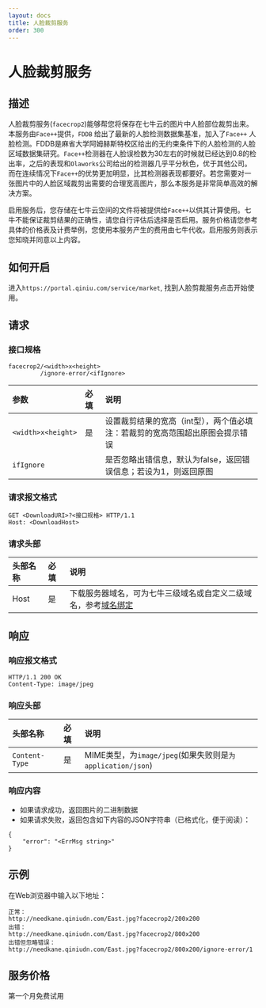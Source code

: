 ```yaml
---
layout: docs
title: 人脸裁剪服务
order: 300
---
```


<a id="facecrop2"></a>
# 人脸裁剪服务

<a id="facecrop2-descrition"></a>
## 描述

人脸裁剪服务(`facecrop2`)能够帮您将保存在七牛云的图片中人脸部位裁剪出来。本服务由`Face++`提供，`FDDB` 给出了最新的人脸检测数据集基准，加入了`Face++` 人脸检测。FDDB是麻省大学阿姆赫斯特校区给出的无约束条件下的人脸检测的人脸区域数据集研究。`Face++`检测器在人脸误检数为30左右的时候就已经达到0.8的检出率，之后的表现和`Olaworks`公司给出的检测器几乎平分秋色，优于其他公司。而在连续情况下`Face++`的优势更加明显，比其检测器表现都要好。若您需要对一张图片中的人脸区域裁剪出需要的合理宽高图片，那么本服务是非常简单高效的解决方案。

启用服务后，您存储在七牛云空间的文件将被提供给`Face++`以供其计算使用。七牛不能保证裁剪结果的正确性，请您自行评估后选择是否启用。服务价格请您参考具体的价格表及计费举例，您使用本服务产生的费用由七牛代收。启用服务则表示您知晓并同意以上内容。

<a id="facecrop2-open"></a>
## 如何开启

进入`https://portal.qiniu.com/service/market`, 找到人脸剪裁服务点击开始使用。

<a id="facecrop2-request"></a>
## 请求

<a id="facecrop2-interface"></a>
### 接口规格

```
facecrop2/<width>x<height>
		 /ignore-error/<ifIgnore>

```
参数           	   | 必填  | 说明
:----------------- | :--- | :------------------------------------------
`<width>x<height>`   |  是   | 设置裁剪结果的宽高（int型），两个值必填<br>注：若裁剪的宽高范围超出原图会提示错误
`ifIgnore` 	       |      | 是否忽略出错信息，默认为false，返回错误信息；若设为1，则返回原图

<a id="facecrop2-request-syntax"></a>
### 请求报文格式

```
GET <DownloadURI>?<接口规格> HTTP/1.1 
Host: <DownloadHost> 
```

<a id="facecrop2-request-header"></a>
### 请求头部

头部名称         |  必填  | 说明
:------------- | :--- | :------------------------------------------
Host           | 是   | 下载服务器域名，可为七牛三级域名或自定义二级域名，参考[域名绑定](http://kb.qiniu.com/53a48154)

<a id="facecrop2-response"></a>
## 响应

<a id="facecrop2-response-syntax"></a>
### 响应报文格式

```
HTTP/1.1 200 OK
Content-Type: image/jpeg
```

<a id="facecrop2-response-header"></a>
### 响应头部  

头部名称         |  必填  | 说明
:------------- | :--- | :------------------------------------------
`Content-Type`   | 是   | MIME类型，为`image/jpeg`(如果失败则是`为application/json`)

<a id="facecrop2-response-body"></a>
### 响应内容

+ 如果请求成功，返回图片的二进制数据
+ 如果请求失败，返回包含如下内容的JSON字符串（已格式化，便于阅读）：
```
{ 
	"error": "<ErrMsg string>"
}
```

<a id="facecrop2-example"></a>
## 示例

在Web浏览器中输入以下地址：
```
正常：
http://needkane.qiniudn.com/East.jpg?facecrop2/200x200 
出错：
http://needkane.qiniudn.com/East.jpg?facecrop2/800x200
出错但忽略错误：
http://needkane.qiniudn.com/East.jpg?facecrop2/800x200/ignore-error/1
```
<a id="facecrop2-price"></a>

## 服务价格

第一个月免费试用
